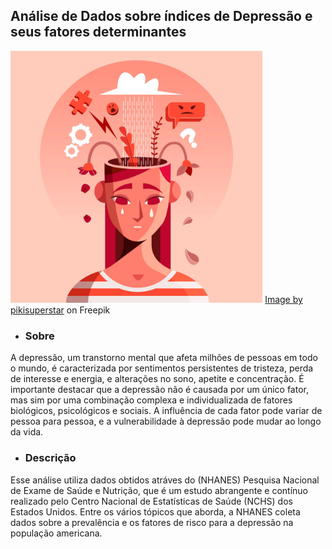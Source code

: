 ## Análise de Dados sobre índices de Depressão e seus fatores determinantes
<img width="80%" src="https://raw.githubusercontent.com/AAndreo/Analise.Case.Depressao/main/Arquivos/depressao.jpg">
<a href="https://www.freepik.com/free-vector/flat-illustration-person-with-mental-health-problems_16692683.htm#page=2&query=depression%20symptons&position=11&from_view=search&track=ais&uuid=1d70b88b-cd41-4628-b2dc-2b77662fccc9">Image by pikisuperstar</a> on Freepik

* ### Sobre
A depressão, um transtorno mental que afeta milhões de pessoas em todo o mundo, é caracterizada por sentimentos persistentes de tristeza, perda de interesse e energia, e alterações no sono, apetite e concentração. É importante destacar que a depressão não é causada por um único fator, mas sim por uma combinação complexa e individualizada de fatores biológicos, psicológicos e sociais. A influência de cada fator pode variar de pessoa para pessoa, e a vulnerabilidade à depressão pode mudar ao longo da vida.

* ### Descrição
Esse análise utiliza dados obtidos atráves do (NHANES) Pesquisa Nacional de Exame de Saúde e Nutrição, que é um estudo abrangente e contínuo realizado pelo Centro Nacional de Estatísticas de Saúde (NCHS) dos Estados Unidos. Entre os vários tópicos que aborda, a NHANES coleta dados sobre a prevalência e os fatores de risco para a depressão na população americana.
